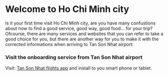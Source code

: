 # Welcome to Ho Chi Minh city

Is it your first time visit Ho Chi Minh city, are you have many confustions about how to find a good service, good way, good food... for your trip? Ofcourse, there are many services and websites that you can refer to take a good choice for you, but there are another way for you to make it with the corrected informations when arriving to Tan Son Nhat airport:

### Visit the onboarding service from Tan Son Nhat airport
Visit: [Tan Son Nhat flights app](https://play.google.com/store/apps/details?id=com.vnairport.tansonnhat&hl=en) and install to you smart phone or tablet.
